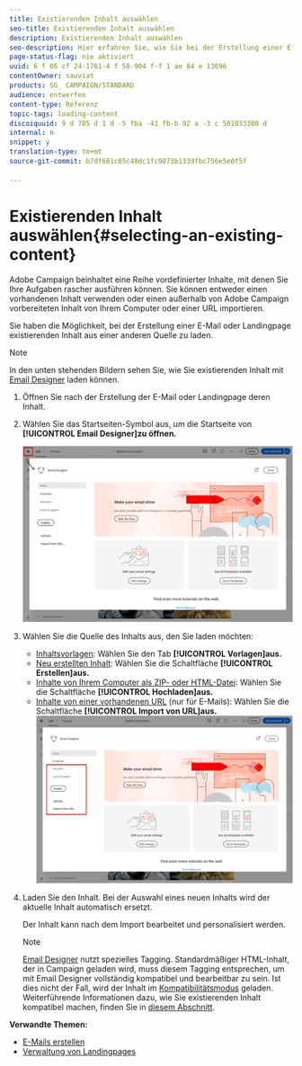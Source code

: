 ```yaml
---
title: Existierenden Inhalt auswählen
seo-title: Existierenden Inhalt auswählen
description: Existierenden Inhalt auswählen
seo-description: Hier erfahren Sie, wie Sie bei der Erstellung einer E-Mail oder Landingpage existierenden Inhalt aus einer anderen Quelle laden können.
page-status-flag: nie aktiviert
uuid: 6 f 06 cf 24-1761-4 f 58-904 f-f 1 ae 84 e 13696
contentOwner: sauviat
products: SG_ CAMPAIGN/STANDARD
audience: entwerfen
content-type: Referenz
topic-tags: loading-content
discoiquuid: 9 d 785 d 1 d -5 fba -41 fb-b 92 a -3 c 501033380 d
internal: n
snippet: y
translation-type: tm+mt
source-git-commit: b7df681c05c48dc1fc9873b1339fbc756e5e0f5f

---
```



# Existierenden Inhalt auswählen{#selecting-an-existing-content}

Adobe Campaign beinhaltet eine Reihe vordefinierter Inhalte, mit denen Sie Ihre Aufgaben rascher ausführen können. Sie können entweder einen vorhandenen Inhalt verwenden oder einen außerhalb von Adobe Campaign vorbereiteten Inhalt von Ihrem Computer oder einer URL importieren.

Sie haben die Möglichkeit, bei der Erstellung einer E-Mail oder Landingpage existierenden Inhalt aus einer anderen Quelle zu laden.

>[!NOTE]
>
>In den unten stehenden Bildern sehen Sie, wie Sie existierenden Inhalt mit [Email Designer](../../designing/using/about-email-content-design.md#about-the-email-designer) laden können.

1. Öffnen Sie nach der Erstellung der E-Mail oder Landingpage deren Inhalt.
1. Wählen Sie das Startseiten-Symbol aus, um die Startseite von **[!UICONTROL Email Designer]zu öffnen.**

   ![](assets/des_loading_1.png)

1. Wählen Sie die Quelle des Inhalts aus, den Sie laden möchten:

   * [Inhaltsvorlagen](../../start/using/about-templates.md#content-templates): Wählen Sie den Tab **[!UICONTROL Vorlagen]aus.**
   * [Neu erstellten Inhalt](../../designing/using/about-email-content-design.md#designing-an-email-content-from-scratch): Wählen Sie die Schaltfläche **[!UICONTROL Erstellen]aus.**
   * [Inhalte von Ihrem Computer als ZIP- oder HTML-Datei](../../designing/using/importing-content-from-a-file.md): Wählen Sie die Schaltfläche **[!UICONTROL Hochladen]aus.**
   * [Inhalte von einer vorhandenen URL](../../designing/using/importing-content-from-a-url.md) (nur für E-Mails): Wählen Sie die Schaltfläche **[!UICONTROL Import von URL]aus.**
   ![](assets/des_loading_2.png)

1. Laden Sie den Inhalt. Bei der Auswahl eines neuen Inhalts wird der aktuelle Inhalt automatisch ersetzt.

   Der Inhalt kann nach dem Import bearbeitet und personalisiert werden.

   >[!NOTE]
   >
   >[Email Designer](../../designing/using/about-email-content-design.md#about-the-email-designer) nutzt spezielles Tagging. Standardmäßiger HTML-Inhalt, der in Campaign geladen wird, muss diesem Tagging entsprechen, um mit Email Designer vollständig kompatibel und bearbeitbar zu sein. Ist dies nicht der Fall, wird der Inhalt im [Kompatibilitätsmodus](../../designing/using/about-email-content-design.md#email-designer-compatibility-mode) geladen. Weiterführende Informationen dazu, wie Sie existierenden Inhalt kompatibel machen, finden Sie in [diesem Abschnitt](../../designing/using/editing-existing-contents-with-the-email-designer.md).

**Verwandte Themen:**

* [E-Mails erstellen](../../channels/using/creating-an-email.md)
* [Verwaltung von Landingpages](../../channels/using/about-landing-pages.md)

